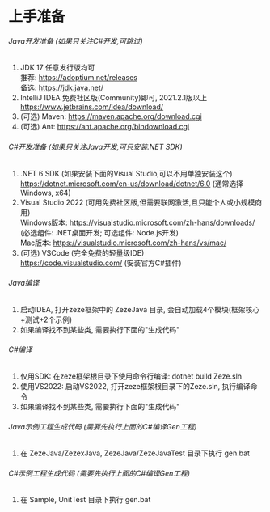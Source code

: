 # 上手准备

###### Java开发准备 (如果只关注C#开发,可跳过)
1. JDK 17 任意发行版均可
   <br/>推荐: https://adoptium.net/releases
   <br/>备选: https://jdk.java.net/
2. IntelliJ IDEA 免费社区版(Community)即可, 2021.2.1版以上
   <br/>https://www.jetbrains.com/idea/download/
3. (可选) Maven: https://maven.apache.org/download.cgi
4. (可选) Ant: https://ant.apache.org/bindownload.cgi

###### C#开发准备 (如果只关注Java开发,可只安装.NET SDK)
1. .NET 6 SDK (如果安装下面的Visual Studio,可以不用单独安装这个)
   <br/>https://dotnet.microsoft.com/en-us/download/dotnet/6.0 (通常选择Windows, x64)
2. Visual Studio 2022 (可用免费社区版,但需要联网激活,且只能个人或小规模商用)
   <br/>Windows版本: https://visualstudio.microsoft.com/zh-hans/downloads/ (必选组件: .NET桌面开发; 可选组件: Node.js开发)
   <br/>Mac版本: https://visualstudio.microsoft.com/zh-hans/vs/mac/
3. (可选) VSCode (完全免费的轻量级IDE)
   <br/>https://code.visualstudio.com/ (安装官方C#插件)

###### Java编译
1. 启动IDEA, 打开zeze框架中的 ZezeJava 目录, 会自动加载4个模块(框架核心+测试+2个示例)
2. 如果编译找不到某些类, 需要执行下面的"生成代码"

###### C#编译
1. 仅用SDK: 在zeze框架根目录下使用命令行编译: dotnet build Zeze.sln
2. 使用VS2022: 启动VS2022, 打开zeze框架根目录下的Zeze.sln, 执行编译命令
3. 如果编译找不到某些类, 需要执行下面的"生成代码"

###### Java示例工程生成代码 (需要先执行上面的C#编译Gen工程)
1. 在 ZezeJava/ZezexJava, ZezeJava/ZezeJavaTest 目录下执行 gen.bat

###### C#示例工程生成代码 (需要先执行上面的C#编译Gen工程)
1. 在 Sample, UnitTest 目录下执行 gen.bat
